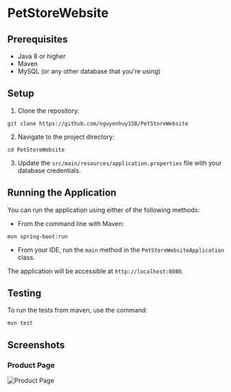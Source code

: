 # PetStoreWebsite

## Prerequisites

- Java 8 or higher
- Maven
- MySQL (or any other database that you're using)

## Setup

1. Clone the repository:

```
git clone https://github.com/nguyenhuy158/PetStoreWebsite
```

2. Navigate to the project directory:

```
cd PetStoreWebsite
```

3. Update the `src/main/resources/application.properties` file with your database credentials.


## Running the Application

You can run the application using either of the following methods:

- From the command line with Maven:

```
mvn spring-boot:run
```

- From your IDE, run the `main` method in the `PetStoreWebsiteApplication` class.

The application will be accessible at `http://localhost:8080`.


## Testing

To run the tests from maven, use the command:

```
mvn test
```

## Screenshots

### Product Page

![Product Page](URL_OF_YOUR_IMAGE)
